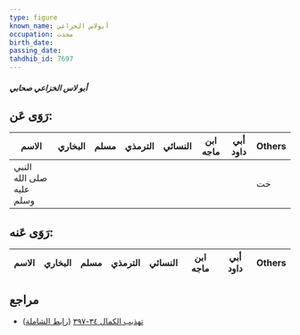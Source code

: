 ```yaml
---
type: figure
known_name: أبولاس الخزاعي
occupation: محدث
birth_date:
passing_date:
tahdhib_id: 7697
---
```

##### أبو لاس الخزاعي صحابي

## رَوَى عَن:
| الاسم                    | البخاري | مسلم | الترمذي | النسائي | ابن ماجه | أبي داود | Others |
| ------------------------ | ------- | ---- | ------- | ------- | -------- | -------- | ------ |
| النبي صلى الله عليه وسلم |         |      |         |         |          |          | خت     |
## رَوَى عَنه:
| الاسم | البخاري | مسلم | الترمذي | النسائي | ابن ماجه | أبي داود | Others |
| ----- | ------- | ---- | ------- | ------- | -------- | -------- | ------ |
## مراجع
- [تهذيب الكمال ٣٤-٣٩٧](obsidian://open?vault=Tahdhib-al-Kamal&file=Figures/٧٦٩٧-أبو%20لاس%20الخزاعي%20صحابي) ([رابط الشاملة](https://shamela.ws/book/3722/18514))